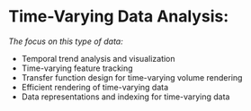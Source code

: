 # Time-Varying Data Analysis:

*The focus on this type of data:*
* Temporal trend analysis and visualization
* Time-varying feature tracking
* Transfer function design for time-varying volume rendering
* Efficient rendering of time-varying data
* Data representations and indexing for time-varying data

